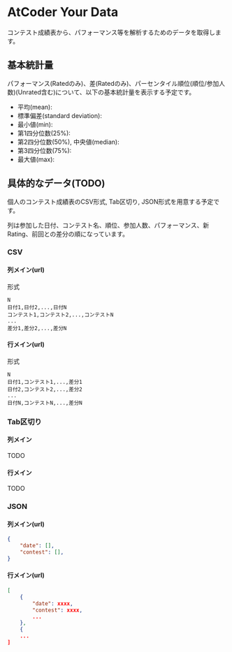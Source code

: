 # AtCoder Your Data

コンテスト成績表から、パフォーマンス等を解析するためのデータを取得します。

## 基本統計量

パフォーマンス(Ratedのみ)、差(Ratedのみ)、パーセンタイル順位(順位/参加人数)(Unrated含む)について、以下の基本統計量を表示する予定です。

- 平均(mean):
- 標準偏差(standard deviation):
- 最小値(min):
- 第1四分位数(25%):
- 第2四分位数(50%), 中央値(median):
- 第3四分位数(75%):
- 最大値(max):

## 具体的なデータ(TODO)

個人のコンテスト成績表のCSV形式, Tab区切り, JSON形式を用意する予定です。

列は参加した日付、コンテスト名、順位、参加人数、パフォーマンス、新Rating、前回との差分の順になっています。

### CSV

#### 列メイン(url)

形式

```
N
日付1,日付2,...,日付N
コンテスト1,コンテスト2,...,コンテストN
...
差分1,差分2,...,差分N
```

#### 行メイン(url)

形式

```
N
日付1,コンテスト1,...,差分1
日付2,コンテスト2,...,差分2
...
日付N,コンテストN,...,差分N
```

### Tab区切り

#### 列メイン

TODO

#### 行メイン

TODO

### JSON

#### 列メイン(url)

```json
{
    "date": [],
    "contest": [],
}
```

#### 行メイン(url)

```json
[
    {
        "date": xxxx,
        "contest": xxxx,
        ...
    },
    {
    ...    
]
```
